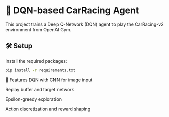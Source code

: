 # 🚗 DQN-based CarRacing Agent

This project trains a Deep Q-Network (DQN) agent to play the CarRacing-v2 environment from OpenAI Gym.

## 🛠️ Setup

Install the required packages:

```bash
pip install -r requirements.txt

```
🧠 Features
DQN with CNN for image input

Replay buffer and target network

Epsilon-greedy exploration

Action discretization and reward shaping


